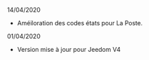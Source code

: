  14/04/2020
- Améiloration des codes états pour La Poste.

 01/04/2020
- Version mise à jour pour Jeedom V4
